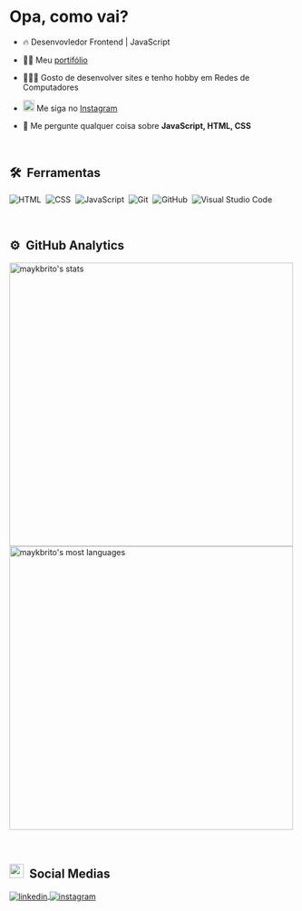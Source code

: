 
<h1 align="left">Opa, como vai?</h1>

- 🔥 Desenvovledor Frontend | JavaScript

- 👨‍💻 Meu [portifólio](https://joaovictormv.com)

- 💆🏻‍♂️ Gosto de desenvolver sites e tenho hobby em Redes de Computadores

- <img src="https://raw.githubusercontent.com/gist/joaovmv7/2dbadef560f2064931feb896244968a5/raw/b0e6c9823b5230b6f653895e6464b1c86db1f673/instagramlogo.svg" width="20px"> Me siga no [Instagram](https://www.instagram.com/joaovmv7/)

- 💬 Me pergunte qualquer coisa sobre **JavaScript, HTML, CSS**

<br>

## 🛠 &nbsp;Ferramentas
![HTML](https://img.shields.io/badge/-HTML-05122A?style=flat&logo=HTML5)&nbsp;
![CSS](https://img.shields.io/badge/-CSS-05122A?style=flat&logo=CSS3&logoColor=1572B6)&nbsp;
![JavaScript](https://img.shields.io/badge/-JavaScript-05122A?style=flat&logo=javascript)&nbsp;
![Git](https://img.shields.io/badge/-Git-05122A?style=flat&logo=git)&nbsp;
![GitHub](https://img.shields.io/badge/-GitHub-05122A?style=flat&logo=github)&nbsp;
![Visual Studio Code](https://img.shields.io/badge/-Visual%20Studio%20Code-05122A?style=flat&logo=visual-studio-code&logoColor=007ACC)&nbsp;

<br>

## ⚙️ &nbsp;GitHub Analytics

<p align="left">
<img width="500em" src="https://github-readme-stats.vercel.app/api?username=joaovmv7&show_icons=true&theme=onedark" alt="maykbrito's stats"/>
<img width="500" src="https://github-readme-stats.vercel.app/api/top-langs/?username=joaovmv7&layout=compact&theme=onedark" alt="maykbrito's most languages"/>
</p>

<br>

## <img src="https://raw.githubusercontent.com/gist/joaovmv7/163b63be959fe87556b9c54977eac728/raw/a759c019128d985fd12a54488288966d0c79870f/emojiapple.svg" width="25px"> &nbsp;Social Medias

<p align="left">
<a href="https://linkedin.com/in/joao-victor-mendes-valentim-13a553287/" target="_blank">
  <img align="center" src="https://img.shields.io/badge/joao-victor-mendes-valentim-13a553287?style=flat&logo=linkedin" alt="linkedin"/>
</a>
<a href="https://instagram.com/joaovmv7" target="_blank">
 <img align="center" src="https://img.shields.io/badge/-joaovmv7-05122A?style=flat&logo=instagram" alt="instagram"/>
</a>
</p>

<br>
